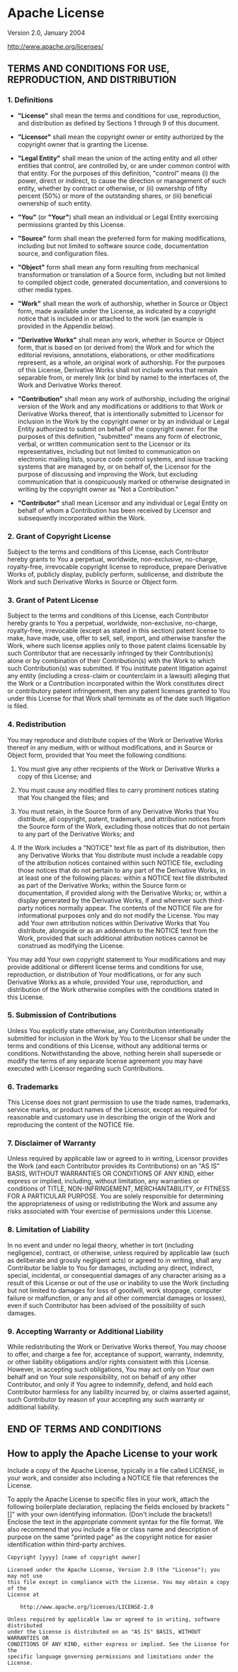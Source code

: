 # Apache License

Version 2.0, January 2004

<http://www.apache.org/licenses/>

## TERMS AND CONDITIONS FOR USE, REPRODUCTION, AND DISTRIBUTION

### 1. Definitions

* **"License"** shall mean the terms and conditions for use, reproduction, and
  distribution as defined by Sections 1 through 9 of this document.

* **"Licensor"** shall mean the copyright owner or entity authorized by the
  copyright owner that is granting the License.

* **"Legal Entity"** shall mean the union of the acting entity and all other
  entities that control, are controlled by, or are under common control with
  that entity. For the purposes of this definition, "control" means (i) the
  power, direct or indirect, to cause the direction or management of such
  entity, whether by contract or otherwise, or (ii) ownership of fifty percent
  (50%) or more of the outstanding shares, or (iii) beneficial ownership of such
  entity.

* **"You"** (or **"Your"**) shall mean an individual or Legal Entity exercising
  permissions granted by this License.

* **"Source"** form shall mean the preferred form for making modifications,
  including but not limited to software source code, documentation source, and
  configuration files.

* **"Object"** form shall mean any form resulting from mechanical transformation
  or translation of a Source form, including but not limited to compiled object
  code, generated documentation, and conversions to other media types.

* **"Work"** shall mean the work of authorship, whether in Source or Object
  form, made available under the License, as indicated by a copyright notice
  that is included in or attached to the work (an example is provided in the
  Appendix below).

* **"Derivative Works"** shall mean any work, whether in Source or Object form,
  that is based on (or derived from) the Work and for which the editorial
  revisions, annotations, elaborations, or other modifications represent, as
  a whole, an original work of authorship. For the purposes of this License,
  Derivative Works shall not include works that remain separable from, or merely
  link (or bind by name) to the interfaces of, the Work and Derivative Works
  thereof.

* **"Contribution"** shall mean any work of authorship, including the original
  version of the Work and any modifications or additions to that Work or
  Derivative Works thereof, that is intentionally submitted to Licensor for
  inclusion in the Work by the copyright owner or by an individual or Legal
  Entity authorized to submit on behalf of the copyright owner. For the purposes
  of this definition, "submitted" means any form of electronic, verbal, or
  written communication sent to the Licensor or its representatives, including
  but not limited to communication on electronic mailing lists, source code
  control systems, and issue tracking systems that are managed by, or on behalf
  of, the Licensor for the purpose of discussing and improving the Work, but
  excluding communication that is conspicuously marked or otherwise designated
  in writing by the copyright owner as "Not a Contribution."

* **"Contributor"** shall mean Licensor and any individual or Legal Entity on
  behalf of whom a Contribution has been received by Licensor and subsequently
  incorporated within the Work.

### 2. Grant of Copyright License

Subject to the terms and conditions of this License, each Contributor hereby
grants to You a perpetual, worldwide, non-exclusive, no-charge, royalty-free,
irrevocable copyright license to reproduce, prepare Derivative Works of,
publicly display, publicly perform, sublicense, and distribute the Work and such
Derivative Works in Source or Object form.

### 3. Grant of Patent License

Subject to the terms and conditions of this License, each Contributor hereby
grants to You a perpetual, worldwide, non-exclusive, no-charge, royalty-free,
irrevocable (except as stated in this section) patent license to make, have
made, use, offer to sell, sell, import, and otherwise transfer the Work, where
such license applies only to those patent claims licensable by such Contributor
that are necessarily infringed by their Contribution(s) alone or by combination
of their Contribution(s) with the Work to which such Contribution(s) was
submitted. If You institute patent litigation against any entity (including
a cross-claim or counterclaim in a lawsuit) alleging that the Work or
a Contribution incorporated within the Work constitutes direct or contributory
patent infringement, then any patent licenses granted to You under this License
for that Work shall terminate as of the date such litigation is filed.

### 4. Redistribution

You may reproduce and distribute copies of the Work or Derivative Works thereof
in any medium, with or without modifications, and in Source or Object form,
provided that You meet the following conditions:

1. You must give any other recipients of the Work or Derivative Works a copy of
   this License; and

2. You must cause any modified files to carry prominent notices stating that You
   changed the files; and

3. You must retain, in the Source form of any Derivative Works that You
   distribute, all copyright, patent, trademark, and attribution notices from
   the Source form of the Work, excluding those notices that do not pertain to
   any part of the Derivative Works; and

4. If the Work includes a "NOTICE" text file as part of its distribution, then
   any Derivative Works that You distribute must include a readable copy of the
   attribution notices contained within such NOTICE file, excluding those
   notices that do not pertain to any part of the Derivative Works, in at least
   one of the following places: within a NOTICE text file distributed as part of
   the Derivative Works; within the Source form or documentation, if provided
   along with the Derivative Works; or, within a display generated by the
   Derivative Works, if and wherever such third-party notices normally appear.
   The contents of the NOTICE file are for informational purposes only and do
   not modify the License. You may add Your own attribution notices within
   Derivative Works that You distribute, alongside or as an addendum to the
   NOTICE text from the Work, provided that such additional attribution notices
   cannot be construed as modifying the License.

You may add Your own copyright statement to Your modifications and may provide
additional or different license terms and conditions for use, reproduction, or
distribution of Your modifications, or for any such Derivative Works as a whole,
provided Your use, reproduction, and distribution of the Work otherwise complies
with the conditions stated in this License.

### 5. Submission of Contributions

Unless You explicitly state otherwise, any Contribution intentionally submitted
for inclusion in the Work by You to the Licensor shall be under the terms and
conditions of this License, without any additional terms or conditions.
Notwithstanding the above, nothing herein shall supersede or modify the terms of
any separate license agreement you may have executed with Licensor regarding
such Contributions.

### 6. Trademarks

This License does not grant permission to use the trade names, trademarks,
service marks, or product names of the Licensor, except as required for
reasonable and customary use in describing the origin of the Work and
reproducing the content of the NOTICE file.

### 7. Disclaimer of Warranty

Unless required by applicable law or agreed to in writing, Licensor provides the
Work (and each Contributor provides its Contributions) on an "AS IS" BASIS,
WITHOUT WARRANTIES OR CONDITIONS OF ANY KIND, either express or implied,
including, without limitation, any warranties or conditions of TITLE,
NON-INFRINGEMENT, MERCHANTABILITY, or FITNESS FOR A PARTICULAR PURPOSE. You are
solely responsible for determining the appropriateness of using or
redistributing the Work and assume any risks associated with Your exercise of
permissions under this License.

### 8. Limitation of Liability

In no event and under no legal theory, whether in tort (including negligence),
contract, or otherwise, unless required by applicable law (such as deliberate
and grossly negligent acts) or agreed to in writing, shall any Contributor be
liable to You for damages, including any direct, indirect, special, incidental,
or consequential damages of any character arising as a result of this License or
out of the use or inability to use the Work (including but not limited to
damages for loss of goodwill, work stoppage, computer failure or malfunction, or
any and all other commercial damages or losses), even if such Contributor has
been advised of the possibility of such damages.

### 9. Accepting Warranty or Additional Liability

While redistributing the Work or Derivative Works thereof, You may choose to
offer, and charge a fee for, acceptance of support, warranty, indemnity, or
other liability obligations and/or rights consistent with this License. However,
in accepting such obligations, You may act only on Your own behalf and on Your
sole responsibility, not on behalf of any other Contributor, and only if You
agree to indemnify, defend, and hold each Contributor harmless for any liability
incurred by, or claims asserted against, such Contributor by reason of your
accepting any such warranty or additional liability.

## END OF TERMS AND CONDITIONS

## How to apply the Apache License to your work

Include a copy of the Apache License, typically in a file called LICENSE,
in your work, and consider also including a NOTICE file that references the
License.

To apply the Apache License to specific files in your work, attach the following
boilerplate declaration, replacing the fields enclosed by brackets "[]" with
your own identifying information. (Don't include the brackets!) Enclose the text
in the appropriate comment syntax for the file format. We also recommend that
you include a file or class name and description of purpose on the same "printed
page" as the copyright notice for easier identification within third-party
archives.

```text
Copyright [yyyy] [name of copyright owner]

Licensed under the Apache License, Version 2.0 (the "License"); you may not use
this file except in compliance with the License. You may obtain a copy of the
License at

    http://www.apache.org/licenses/LICENSE-2.0

Unless required by applicable law or agreed to in writing, software distributed
under the License is distributed on an "AS IS" BASIS, WITHOUT WARRANTIES OR
CONDITIONS OF ANY KIND, either express or implied. See the License for the
specific language governing permissions and limitations under the License.
```
